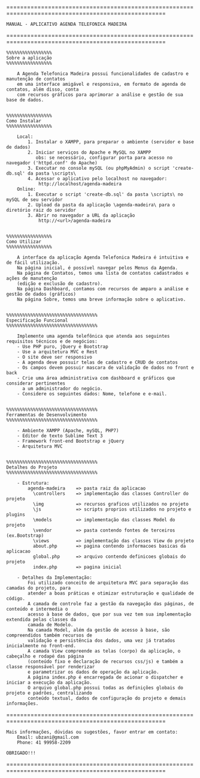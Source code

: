 ====================================================================================================

    MANUAL - APLICATIVO AGENDA TELEFONICA MADEIRA

====================================================================================================

    %%%%%%%%%%%%%%%%%
    Sobre a aplicação
    %%%%%%%%%%%%%%%%%
    
        A Agenda Telefonica Madeira possui funcionalidades de cadastro e manutenção de contatos
        em uma interface amigável e responsiva, em formato de agenda de contatos, além disso, conta 
        com recursos gráficos para aprimorar a análise e gestão de sua base de dados.

        
    %%%%%%%%%%%%%%%%%
    Como Instalar
    %%%%%%%%%%%%%%%%%
    
        Local:
            1. Instalar o XAMPP, para preparar o ambiente (servidor e base de dados)
            2. Iniciar serviços do Apache e MySQL no XAMPP
               obs: se necessário, configurar porta para acesso no navegador ('httpd.conf' do Apache)
            3. Executar no console mySQL (ou phpMyAdmin) o script 'create-db.sql' da pasta \scripts\
            4. Acessar o aplicativo pelo localhost no navegador:
                http://localhost/agenda-madeira
        Online:
            1. Executar o script 'create-db.sql' da pasta \scripts\ no mySQL de seu servidor
            2. Upload da pasta da aplicação \agenda-madeira\ para o diretório raiz do servidor
            3. Abrir no navegador a URL da aplicação
                http://<url>/agenda-madeira
        
        
    %%%%%%%%%%%%%%%%%
    Como Utilizar
    %%%%%%%%%%%%%%%%%
    
        A interface da aplicação Agenda Telefonica Madeira é intuitiva e de fácil utilização.
        Na página inicial, é possível navegar pelos Menus da Agenda.
        Na página de Contatos, temos uma lista de contatos cadastrados e ações de manutenção 
        (edição e exclusão de cadastro).
        Na página Dashboard, contamos com recursos de amparo a análise e gestão de dados (gráficos)
        Na página Sobre, temos uma breve informação sobre o aplicativo.
    
    
    %%%%%%%%%%%%%%%%%%%%%%%%%%%%%%%%%%
    Especificação Funcional
    %%%%%%%%%%%%%%%%%%%%%%%%%%%%%%%%%%
    
        Implemente uma agenda telefônica que atenda aos seguintes requisitos técnicos e de negócios:
        - Use PHP puro, jQuery e Bootstrap
        - Use a arquitetura MVC e Rest
        - O site deve ser responsivo
        - A agenda deve possuir telas de cadastro e CRUD de contatos
        - Os campos devem possuir mascara de validação de dados no front e back
        - Crie uma área administrativa com dashboard e gráficos que considerar pertinentes 
          a um administrador do negócio.
        - Considere os seguintes dados: Nome, telefone e e-mail.

        
    %%%%%%%%%%%%%%%%%%%%%%%%%%%%%%%%%%
    Ferramentas de Desenvolvimento
    %%%%%%%%%%%%%%%%%%%%%%%%%%%%%%%%%%
    
        - Ambiente XAMPP (Apache, mySQL, PHP7)
        - Editor de texto Sublime Text 3
        - Framework front-end Bootstrap e jQuery
        - Arquitetura MVC
        
        
    %%%%%%%%%%%%%%%%%%%%%%%%%%%%%%%%%%
    Detalhes do Projeto
    %%%%%%%%%%%%%%%%%%%%%%%%%%%%%%%%%%
    
        - Estrutura:
            agenda-madeira    => pasta raiz da aplicacao
              \controllers    => implementação das classes Controller do projeto
              \img            => recursos graficos utilizados no projeto
              \js             => scripts proprios utilizados no projeto e plugins
              \models         => implementação das classes Model do projeto
              \vendor         => pasta contendo fontes de terceiros (ex.Bootstrap)
              \views          => implementação das classes View do projeto
              about.php       => pagina contendo informacoes basicas da aplicacao
              global.php      => arquivo contendo definicoes globais do projeto
              index.php       => pagina inicial
        
        - Detalhes da Implementação:
            Foi utilizado conceito de arquitetura MVC para separação das camadas do projeto, para
            atender a boas práticas e otimizar estruturação e qualidade de código. 
            A camada de controle faz a gestão da navegação das páginas, de conteúdo e intermedia o 
            acesso à base de dados, que por sua vez tem sua implementação extendida pelas classes da 
            camada de Modelo.
            Na camada Model, além da gestão de acesso à base, são compreendidos também recursos de 
            validação e persistência dos dados, uma vez já tratados inicialmente no front-end. 
            A camada View compreende as telas (corpo) da aplicação, o cabeçalho e rodapé das página
            (conteúdo fixo e declaração de recursos css/js) e também a classe responsável por renderizar
            e parametrizar os dados de operação da aplicação.
            A página index.php é encarregada de acionar o dispatcher e iniciar a execução da aplicação.
            O arquivo global.php possui todas as definições globais do projeto e padrões, centralizando
            conteúdo textual, dados de configuração do projeto e demais informações.

    
====================================================================================================

    Mais informações, dúvidas ou sugestões, favor entrar em contato:
        Email: ubzani@gmail.com
        Phone: 41 99958-2209
        
    OBRIGADO!!!
    
====================================================================================================
    
